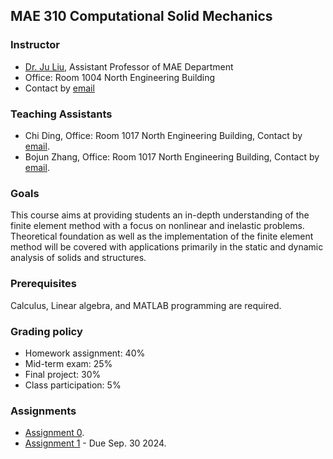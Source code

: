 ## MAE 310 Computational Solid Mechanics

### Instructor
- [Dr. Ju Liu](https://ju-liu.github.io), Assistant Professor of MAE Department
- Office: Room 1004 North Engineering Building
- Contact by [email](mailto:liuj36@sustech.edu.cn)

### Teaching Assistants
- Chi Ding, Office: Room 1017 North Engineering Building, Contact by [email](mailto:12431145@mail.sustech.edu.cn).
- Bojun Zhang, Office: Room 1017 North Engineering Building, Contact by [email](mailto:12431145@mail.sustech.edu.cn).

### Goals
This course aims at providing students an in-depth understanding of the finite element method with a focus on nonlinear and inelastic problems. Theoretical foundation as well as the implementation of the finite element method will be covered with applications primarily in the static and dynamic analysis of solids and structures.

### Prerequisites
Calculus, Linear algebra, and MATLAB programming are required.

### Grading policy
- Homework assignment: 40%
- Mid-term exam: 25%
- Final project: 30%
- Class participation: 5%

### Assignments
- [Assignment 0](hw/HW-0.pdf).
- [Assignment 1](hw/HW-1.pdf) - Due Sep. 30 2024.
